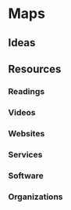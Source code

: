 # Maps

## Ideas

## Resources

### Readings

### Videos

### Websites

### Services

### Software

### Organizations